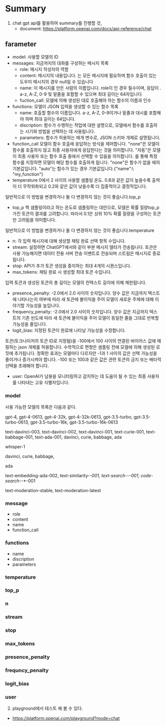 # Summary

1. chat gpt api를 활용하여 summary를 진행할 것,
   - document: https://platform.openai.com/docs/api-reference/chat
   
## farameter
   - model: 사용할 모델의 ID
   - messages: 지금까지의 대화를 구성하는 메시지 목록
      - role: 메시지 작성자의 역할
      - content: 메시지의 내용입니다. 는 모든 메시지에 필요하며 함수 호출이 있는 도우미 메시지의 경우 null일 수 있습니다
      - name: 이 메시지를 만든 사람의 이름입니다. role이 인 경우 필수이며, 응답이 . a-z, A-Z, 0-9 및 밑줄을 포함할 수 있으며 최대 길이는 64자입니다
      - fuction_call: 모델에 의해 생성된 대로 호출해야 하는 함수의 이름과 인수
   - functions: 모델이 JSON 입력을 생성할 수 있는 함수 목록
      - name: 호출할 함수의 이름입니다. a-z, A-Z, 0-9이거나 밑줄과 대시를 포함해야 하며 최대 길이는 64입니다.
      - discription: 함수가 수행하는 작업에 대한 설명으로, 모델에서 함수를 호출하는 시기와 방법을 선택하는 데 사용됩니다.
      - parameters: 함수가 허용하는 매개 변수로, JSON 스키마 개체로 설명됩니다. 
   - function_call
    모델이 함수 호출에 응답하는 방식을 제어합니다. "none"은 모델이 함수를 호출하지 않고 최종 사용자에게 응답한다는 것을 의미합니다. "자동"은 모델이 최종 사용자 또는 함수 호출 중에서 선택할 수 있음을 의미합니다. 를 통해 특정 함수를 지정하면 모델이 해당 함수를 호출하게 됩니다. "none"은 함수가 없을 때의 기본값입니다. "auto"는 함수가 있는 경우 기본값입니다.{"name":\ "my_function"}
   - temperature
   0에서 2 사이의 사용할 샘플링 온도. 0.8과 같은 값이 높을수록 출력이 더 무작위화되고 0.2와 같은 값이 낮을수록 더 집중적이고 결정적입니다.

   일반적으로 이 방법을 변경하거나 둘 다 변경하지 않는 것이 좋습니다.top_p
   - top_p
   핵 샘플링이라고 하는 온도로 샘플링하는 대안으로, 모델은 확률 질량top_p 가진 토큰의 결과를 고려합니다. 따라서 0.1은 상위 10% 확률 질량을 구성하는 토큰만 고려됨을 의미합니다.

   일반적으로 이 방법을 변경하거나 둘 다 변경하지 않는 것이 좋습니다.temperature
   - n: 각 입력 메시지에 대해 생성할 채팅 완료 선택 항목 수입니다.
   - stream: 설정하면 ChatGPT에서와 같이 부분 메시지 델타가 전송됩니다. 토큰은 사용 가능해지면 데이터 전용 서버 전송 이벤트로 전송되며 스트림은 메시지로 종료됩니다.
   - stop: API가 추가 토큰 생성을 중지하는 최대 4개의 시퀀스입니다.
   - max_tokens: 채팅 완료 시 생성할 최대 토큰 수입니다.

   입력 토큰과 생성된 토큰의 총 길이는 모델의 컨텍스트 길이에 의해 제한됩니다.
   - presence_penalty: -2.0에서 2.0 사이의 숫자입니다. 양수 값은 지금까지 텍스트에 나타나는지 여부에 따라 새 토큰에 불이익을 주어 모델이 새로운 주제에 대해 이야기할 가능성을 높입니다.
   - frequency_penalty: -2.0에서 2.0 사이의 숫자입니다. 양수 값은 지금까지 텍스트의 기존 빈도에 따라 새 토큰에 불이익을 주어 모델이 동일한 줄을 그대로 반복할 가능성을 줄입니다.
   - logit_bias: 지정된 토큰이 완료에 나타날 가능성을 수정합니다.

   토큰(토크나이저의 토큰 ID로 지정됨)을 -100에서 100 사이의 연결된 바이어스 값에 매핑하는 json 개체를 허용합니다. 수학적으로 편향은 샘플링 전에 모델에 의해 생성된 로짓에 추가됩니다. 정확한 효과는 모델마다 다르지만 -1과 1 사이의 값은 선택 가능성을 줄이거나 증가시켜야 합니다. -100 또는 100과 같은 값은 관련 토큰의 금지 또는 배타적 선택을 초래해야 합니다.
   - user: OpenAI가 남용을 모니터링하고 감지하는 데 도움이 될 수 있는 최종 사용자를 나타내는 고유 식별자입니다.

### model
사용 가능한 모델의 목록은 다음과 같다.

   gpt-4, 
   gpt-4-0613, 
   gpt-4-32k, 
   gpt-4-32k-0613, 
   gpt-3.5-turbo, 
   gpt-3.5-turbo-0613, 
   gpt-3.5-turbo-16k, 
   gpt-3.5-turbo-16k-0613

   text-davinci-003, 
   text-davinci-002, 
   text-davinci-001, 
   text-curie-001, 
   text-babbage-001, 
   text-ada-001, 
   davinci, 
   curie, 
   babbage, 
   ada

   whisper-1

   davinci, 
   curie, 
   babbage, 
   
   ada

   text-embedding-ada-002,
   text-similarity-*-001, 
   text-search-*-*-001, 
   code-search-*-*-001

   text-moderation-stable, 
   text-moderation-latest

### message
 - role
 - content
 - name
 - function_call

### functions
 - name
 - discription
 - parameters

### temperature

### top_p

### n

### stream

### stop

### max_tokens

### presence_penalty

### frequncy_penalty

### logit_bias

### user

2. playground에서 테스트 해 볼 수 있다.
- https://platform.openai.com/playground?mode=chat 